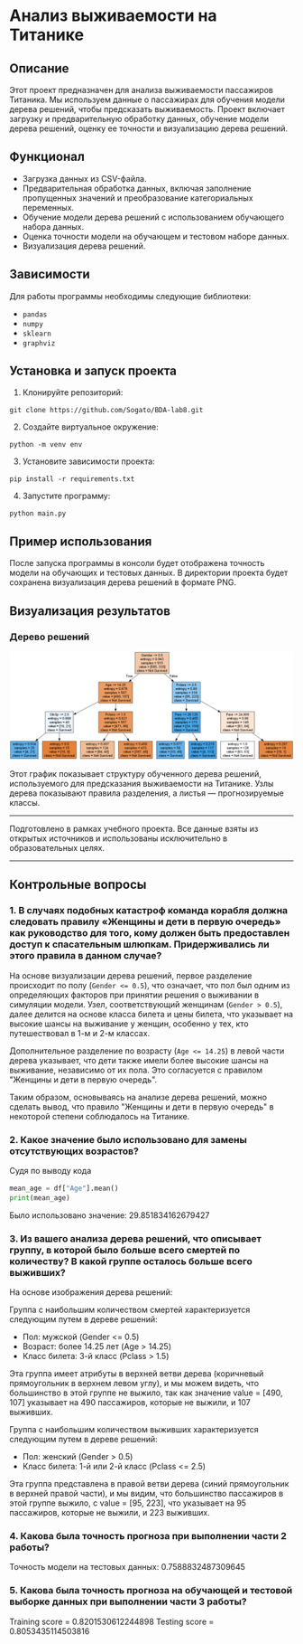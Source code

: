# Анализ выживаемости на Титанике

## Описание
Этот проект предназначен для анализа выживаемости пассажиров Титаника. Мы используем данные о пассажирах для обучения модели дерева решений, чтобы предсказать выживаемость. Проект включает загрузку и предварительную обработку данных, обучение модели дерева решений, оценку ее точности и визуализацию дерева решений.

## Функционал
- Загрузка данных из CSV-файла.
- Предварительная обработка данных, включая заполнение пропущенных значений и преобразование категориальных переменных.
- Обучение модели дерева решений с использованием обучающего набора данных.
- Оценка точности модели на обучающем и тестовом наборе данных.
- Визуализация дерева решений.

## Зависимости
Для работы программы необходимы следующие библиотеки:
- `pandas`
- `numpy`
- `sklearn`
- `graphviz`

## Установка и запуск проекта
1. Клонируйте репозиторий:
```
git clone https://github.com/Sogato/BDA-lab8.git
```
2. Создайте виртуальное окружение:
```
python -m venv env
```
3. Установите зависимости проекта:
```
pip install -r requirements.txt
```
4. Запустите программу:
```
python main.py
```
## Пример использования
После запуска программы в консоли будет отображена точность модели на обучающих и тестовых данных. В директории проекта будет сохранена визуализация дерева решений в формате PNG.

## Визуализация результатов

### Дерево решений
![Дерево решений](tree_visualization.png)

Этот график показывает структуру обученного дерева решений, используемого для предсказания выживаемости на Титанике. Узлы дерева показывают правила разделения, а листья — прогнозируемые классы.

---

Подготовлено в рамках учебного проекта. Все данные взяты из открытых источников и использованы исключительно в образовательных целях.

---

## Контрольные вопросы

### 1. В случаях подобных катастроф команда корабля должна следовать правилу «Женщины и дети в первую очередь» как руководство для того, кому должен быть предоставлен доступ к спасательным шлюпкам. Придерживались ли этого правила в данном случае?
На основе визуализации дерева решений, первое разделение происходит по полу (`Gender <= 0.5`), что означает, что пол был одним из определяющих факторов при принятии решения о выживании в симуляции модели. Узел, соответствующий женщинам (`Gender > 0.5`), далее делится на основе класса билета и цены билета, что указывает на высокие шансы на выживание у женщин, особенно у тех, кто путешествовал в 1-м и 2-м классах.

Дополнительное разделение по возрасту (`Age <= 14.25`) в левой части дерева указывает, что дети также имели более высокие шансы на выживание, независимо от их пола. Это согласуется с правилом "Женщины и дети в первую очередь".

Таким образом, основываясь на анализе дерева решений, можно сделать вывод, что правило "Женщины и дети в первую очередь" в некоторой степени соблюдалось на Титанике.

### 2. Какое значение было использовано для замены отсутствующих возрастов?
Судя по выводу кода 

```python
mean_age = df["Age"].mean()
print(mean_age)
```

Было использовано значение: 29.851834162679427

### 3. Из вашего анализа дерева решений, что описывает группу, в которой было больше всего смертей по количеству? В какой группе осталось больше всего выживших?

На основе изображения дерева решений:

Группа с наибольшим количеством смертей характеризуется следующим путем в дереве решений:

- Пол: мужской (Gender <= 0.5)
- Возраст: более 14.25 лет (Age > 14.25)
- Класс билета: 3-й класс (Pclass > 1.5)

Эта группа имеет атрибуты в верхней ветви дерева (коричневый прямоугольник в верхнем левом углу), и мы можем видеть, что большинство в этой группе не выжило, так как значение value = [490, 107] указывает на 490 пассажиров, которые не выжили, и 107 выживших.

Группа с наибольшим количеством выживших характеризуется следующим путем в дереве решений:
- Пол: женский (Gender > 0.5)
- Класс билета: 1-й или 2-й класс (Pclass <= 2.5)

Эта группа представлена в правой ветви дерева (синий прямоугольник в верхней правой части), и мы видим, что большинство пассажиров в этой группе выжило, с value = [95, 223], что указывает на 95 пассажиров, которые не выжили, и 223 выживших.

### 4. Какова была точность прогноза при выполнении части 2 работы?

Точность модели на тестовых данных: 0.7588832487309645

### 5. Какова была точность прогноза на обучающей и тестовой выборке данных при выполнении части 3 работы?

Training score = 0.8201530612244898
Testing score = 0.8053435114503816
